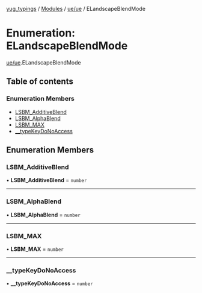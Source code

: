 [yug_typings](../README.md) / [Modules](../modules.md) / [ue/ue](../modules/ue_ue.md) / ELandscapeBlendMode

# Enumeration: ELandscapeBlendMode

[ue/ue](../modules/ue_ue.md).ELandscapeBlendMode

## Table of contents

### Enumeration Members

- [LSBM\_AdditiveBlend](ue_ue.ELandscapeBlendMode.md#lsbm_additiveblend)
- [LSBM\_AlphaBlend](ue_ue.ELandscapeBlendMode.md#lsbm_alphablend)
- [LSBM\_MAX](ue_ue.ELandscapeBlendMode.md#lsbm_max)
- [\_\_typeKeyDoNoAccess](ue_ue.ELandscapeBlendMode.md#__typekeydonoaccess)

## Enumeration Members

### LSBM\_AdditiveBlend

• **LSBM\_AdditiveBlend** = `number`

___

### LSBM\_AlphaBlend

• **LSBM\_AlphaBlend** = `number`

___

### LSBM\_MAX

• **LSBM\_MAX** = `number`

___

### \_\_typeKeyDoNoAccess

• **\_\_typeKeyDoNoAccess** = `number`
